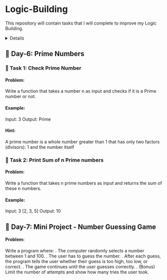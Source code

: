 # Logic-Building

This repository will contain tasks that I will complete to improve my Logic Building.
<details>

## Week 1
## <summary>🧩 Day-1: Pattern Problems</summary>
### Problem 1: Right Triangle Star Pattern

Statement: Print a right-angled triangle of * of size n.

### Problem 2: Inverted Right Triangle
Statement: Print a inverted right-angled triangle of * of size n.

### Problem 3: Number Triangle

Statement: Print a numbered triangle of size n.

### Problem 4: Pyramid Pattern

Statement: Print a pyramid pattern of * of size n.


### Problem 5: Diamond Pattern

Statement: Print a Diamond pattern of * of size n.

## <summary> 🧩 Day-2: String & Number Reversal  </summary>
### 🔹 Task 1: Reverse a String (without built-ins)

#### Problem:
Take a string as input and print it in reverse without using [::-1] or reversed().

#### Example:

Input: "python"
Output: "nohtyp"


#### Hint:

Use a loop from last index to first.

Build a new string step by step.

### 🔹 Task 2: Reverse a Number (without string conversion)

#### Problem:
Take a number as input and reverse it.

#### Example:

Input: 12345
Output: 54321


#### Hint:

Use % 10 to get last digit.

Use // 10 to remove last digit.

Multiply reversed number by 10 and add digit.

### 🔹 Task 3: Palindrome String

#### Problem:
Check if a string is palindrome (same forwards & backwards).

#### Example:

Input: "madam" → Output: Palindrome  
Input: "hello" → Output: Not Palindrome


#### Hint:

Compare string with its reverse (manual).

### 🔹 Task 4: Palindrome Number

#### Problem:
Check if a number is palindrome.

#### Example:

Input: 121 → Palindrome
Input: 123 → Not Palindrome


#### Hint:

Reuse Task 2 logic (reverse number).
Compare reversed with original.

### 🔹 Task 5: Word Reversal in Sentence

#### Problem:
Take a sentence and reverse the order of words.

#### Example:

Input: "I love Python"
Output: "Python love I"

#### Hint:

Use split() to break into words.
Reverse using loop (avoid [::-1]).

## <summary> 🧩 Day-3: Palindrome & Word Reversal </summary>
### 🔹 Task 1: Palindrome Sentence (Ignore Spaces)

#### Problem:
Check if a sentence is palindrome when spaces are ignored.

#### Example:
Input: "nurses run"
Output: Palindrome


#### Hint:
Remove spaces first (replace(" ", "")).
Then apply palindrome logic like Task 2.

### 🔹 Task 2: Longest Palindrome Word in Sentence
#### Problem:
Find the longest palindrome word in a given sentence.

#### Example:
Input: "I saw madam at noon"
Output: "madam"


#### Hint:
Split sentence into words.
Check each word if it’s a palindrome.
Track the longest one.

## <summary> 🧩 Day-4: Factorial, Fibonacci sequence </summary>
### 🔹 Task 1: Factorial of a Number

#### Problem:
Write a function that takes a number n as input and returns its factorial.

#### Example:
Input: 5
Output: 120

#### Hint:
Factorial of a number n is the product of all integers from 1 to n.
By definition, 0! = 1.

### 🔹 Task 2: Fibonacci Sequence
#### Problem:
Write a function that generates the first n terms of the Fibonacci sequence.

#### Example:
Input: 7
Output: [0, 1, 1, 2, 3, 5, 8]

#### Hint:
Fibonacci sequence starts with 0, 1.
Each next term is the sum of the previous two terms.

## <summary> 🧩 Day-5: Armstrong & Perfect Numbers </summary>
### 🔹 Task 1: Armstrong Number
#### Problem:
Write a function that takes a number n as input and checks if it is Armstrong number or not.

#### Example:
Input: 153

Explanation:
1^3 + 5^3 + 3^3 = 153

Output: Armstrong

#### Hint:
A number is called an Armstrong number if the sum of its digits each raised to the power of the number of digits equals the number itself.

### 🔹 Task 2: Fibonacci Sequence
#### Problem:
Write a function that takes a number n as input and checks if it is Perfect number or not.

#### Example:
Input: 28
Divisors: 1 + 2 + 4 + 7 + 14 = 28
Output: Perfect

#### Hint:
A number is called a Perfect number if the sum of its proper divisors (excluding itself) is equal to the number.
</details>

## <summary> 🧩 Day-6: Prime Numbers </summary>
### 🔹 Task 1: Check Prime Number
#### Problem:
Write a function that takes a number n as input and checks if it is a Prime number or not.

#### Example:
Input: 3
Output: Prime

#### Hint:
A prime number is a whole number greater than 1 that has only two factors (divisors): 1 and the number itself

### 🔹 Task 2: Print Sum of n Prime numbers
#### Problem:
Write a function that takes n prime numbers as input and returns the sum of these n numbers.

#### Example:
Input: 3
[2, 3, 5]
Output: 10



## <summary> 🧩 Day-7: Mini Project - Number Guessing Game </summary>
#### Problem:
Write a program where:
. The computer randomly selects a number between 1 and 100.
. The user has to guess the number.
. After each guess, the program tells the user whether their guess is too high, too low, or correct.
. The game continues until the user guesses correctly.
. (Bonus) Limit the number of attempts and show how many tries the user took.

</details>